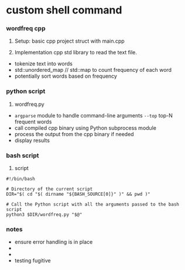 # custom shell command

### wordfreq cpp

1. Setup: basic cpp project struct with main.cpp

2. Implementation cpp std library to read the text file.
 - tokenize text into words
 - std::unordered_map // std::map to count frequency of each word
 - potentially sort words based on frequency

### python script

1. wordfreq.py
 - `argparse` module to handle command-line arguments `--top` top-N frequent words
 - call compiled cpp binary using Python subprocess module
 - process the output from the cpp binary if needed
 - display results

### bash script
1. script
```
#!/bin/bash

# Directory of the current script
DIR="$( cd "$( dirname "${BASH_SOURCE[0]}" )" && pwd )"

# Call the Python script with all the arguments passed to the bash script
python3 $DIR/wordfreq.py "$@"
```

### notes
 - ensure error handling is in place
 -
 -
 - testing fugitive

